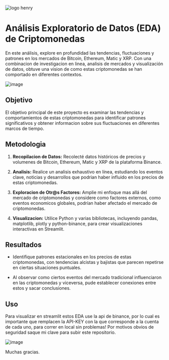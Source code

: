 ![logo henry](https://github.com/MartiPeker/PIAnalisisCripto/assets/83708254/0326fcf3-2de4-46a0-8934-2f70c67291c1)

# Análisis Exploratorio de Datos (EDA) de Criptomonedas

En este análisis, explore en profundidad las tendencias, fluctuaciones y patrones en los mercados de Bitcoin, Ethereum, Matic y XRP. Con una combinacion de investigacion en linea,
analisis de mercados y visualización de datos, obtuve una vision de como estas criptomonedas se han comportado en diferentes contextos.

![image](https://github.com/MartiPeker/PIAnalisisCripto/assets/83708254/3aa79c24-fb16-485d-9a7b-100b93fe478f)


## Objetivo

El objetivo principal de este proyecto es examinar las tendencias y comportamientos de estas criptomonedas para identificar patrones significativos y obtener informacion
sobre sus fluctuaciones en diferentes marcos de tiempo.

## Metodologia

1. **Recopilacion de Datos:** Recolecté datos históricos de precios y volumenes de Bitcoin, Ethereum, Matic y XRP de la plataforma Binance.

2. **Analisis:** Realice un analisis exhaustivo en línea, estudiando los eventos clave, noticias y desarrollos que podrian haber influido en los precios de estas criptomonedas.

3. **Exploracion de Otr@s Factores:** Amplie mi enfoque mas allá del mercado de criptomonedas y considere como factores externos, como eventos economicos globales,
podrían haber afectado el mercado de criptomonedas.

5. **Visualizacion:** Utilice Python y varias bibliotecas, incluyendo pandas, matplotlib, plotly y python-binance, para crear visualizaciones interactivas en Streamlit.

## Resultados

- Identifique patrones estacionales en los precios de estas criptomonedas, con tendencias alcistas y bajistas que parecen repetirse en ciertas situaciones puntuales.

- Al observar como ciertos eventos del mercado tradicional influenciaron en las criptomonedas y viceversa, pude establecer conexiones entre estos y sacar conclusiones.

## Uso

Para visualizar en streamlit estos EDA use la api de binance, por lo cual es importante que remplacen la API-KEY con la que corresponde a la cuenta de cada uno, para correr en local sin problemas!
Por motivos obvios de seguridad saque mi clave para subir este repositorio.


![image](https://github.com/MartiPeker/PIAnalisisCripto/assets/83708254/1d6671fb-3439-40dc-a943-591349fbb88f)


Muchas gracias.


